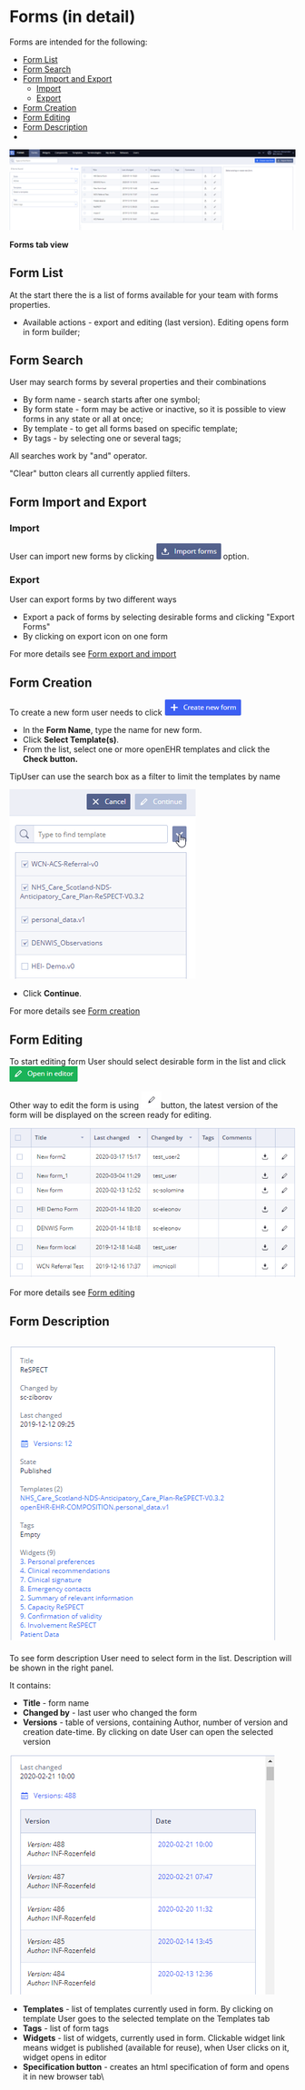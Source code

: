 # Forms (in detail)

Forms are intended for the following:

* [Form List](./#Forms\(indetail\)-FormList)
* [Form Search](./#Forms\(indetail\)-FormSearch)
* [Form Import and Export](./#Forms\(indetail\)-FormImportandExport)
  * [Import](./#Forms\(indetail\)-Import)
  * [Export](./#Forms\(indetail\)-Export)
* [Form Creation](./#Forms\(indetail\)-FormCreation)
* [Form Editing](./#Forms\(indetail\)-FormEditing)
* [Form Description](./#Forms\(indetail\)-FormDescription)
*

![](../../.gitbook/assets/34833645.png)

**Forms tab view**

## Form List <a href="#forms-indetail-formlist" id="forms-indetail-formlist"></a>

At the start there the is a list of forms available for your team with forms properties.

* Available actions - export and editing (last version). Editing opens form in form builder;

## Form Search <a href="#forms-indetail-formsearch" id="forms-indetail-formsearch"></a>

User may search forms by several properties and their combinations

* By form name - search starts after one symbol;
* By form state - form may be active or inactive, so it is possible to view forms in any state or all at once;
* By template - to get all forms based on specific template;
* By tags - by selecting one or several tags;

All searches work by "and" operator.

"Clear" button clears all currently applied filters.

## Form Import and Export <a href="#forms-indetail-formimportandexport" id="forms-indetail-formimportandexport"></a>

### Import <a href="#forms-indetail-import" id="forms-indetail-import"></a>

User can import new forms by clicking ![](../../.gitbook/assets/34833646.png) option.

### Export <a href="#forms-indetail-export" id="forms-indetail-export"></a>

&#x20;User can export forms by two different ways

* &#x20;Export a pack of forms by selecting desirable forms and clicking "Export Forms"
* By clicking on export icon on one form

For more details see  [Form export and import](ehr-forms-form-export-and-import.md)

## Form Creation <a href="#forms-indetail-formcreation" id="forms-indetail-formcreation"></a>

To create a new form user needs to click ![](../../.gitbook/assets/34833647.png)

* In the **Form Name**, type the name for  new form.
* Click **Select Template(s)**.
* From the list, select one or more openEHR templates and click the **Check button.**

TipUser can use the search box as a filter to limit the templates by name

![](../../.gitbook/assets/34838030.png)

* Click **Continue**.

For more details see [Form creation](ehr-forms-form-creation.md)

## Form Editing <a href="#forms-indetail-formediting" id="forms-indetail-formediting"></a>

To start editing form User should select desirable form in the list and click ![](../../.gitbook/assets/34833648.png)

Other way to edit the form is using ![](../../.gitbook/assets/34835111.png)button, the latest version of the form will be displayed on the screen ready for editing.

![](../../.gitbook/assets/34838018.png)

For more details see [Form editing](ehr-forms-form-editing/)

## Form Description <a href="#forms-indetail-formdescription" id="forms-indetail-formdescription"></a>

## ![](../../.gitbook/assets/34833649.png) <a href="#forms-indetail" id="forms-indetail"></a>

To see form description User need to select form in the list. Description will be shown in the right panel.

It contains:

* **Title** - form name
* **Changed by** - last user who changed the form
* **Versions** - table of versions, containing  Author, number of version and creation date-time. By clicking on date User can open the selected version

![](../../.gitbook/assets/34835116.png)

* **Templates** - list of templates currently used in form. By clicking on template User goes to the selected template on the Templates tab
* **Tags** - list of form tags
* **Widgets** - list of widgets, currently used in form. Clickable widget link means widget is published (available for reuse), when User clicks on it, widget opens in editor
* **Specification button** - creates an html specification of form and opens it in new browser tab\
